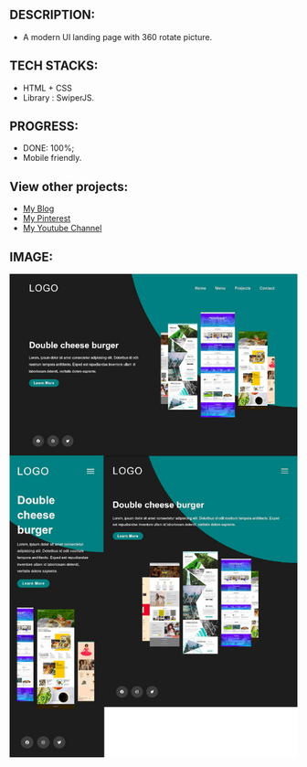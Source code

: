 
## DESCRIPTION:
- A modern UI landing page with 360 rotate picture.

## TECH STACKS:
- HTML + CSS
- Library : SwiperJS.

## PROGRESS:
- DONE: 100%;
- Mobile friendly.


## View other projects:
- [My Blog](https://hashnode.com/@marizoo)
- [My Pinterest](https://pin.it/16vGwjy)
- [My Youtube Channel](https://www.youtube.com/channel/UCfkbnM9WvHD3mjecBiGHCBQ/playlists)


## IMAGE:
![Screenshot of the App](./screenshots/css-10-css-360-sm.jpg)
